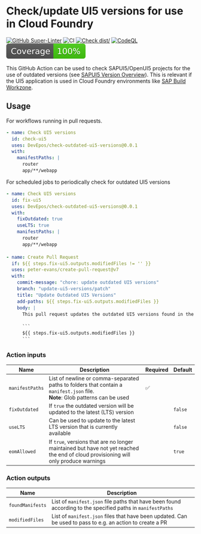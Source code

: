# Check/update UI5 versions for use in Cloud Foundry

[![GitHub Super-Linter](https://github.com/actions/typescript-action/actions/workflows/linter.yml/badge.svg)](https://github.com/super-linter/super-linter)
![CI](https://github.com/actions/typescript-action/actions/workflows/ci.yml/badge.svg)
[![Check dist/](https://github.com/actions/typescript-action/actions/workflows/check-dist.yml/badge.svg)](https://github.com/actions/typescript-action/actions/workflows/check-dist.yml)
[![CodeQL](https://github.com/actions/typescript-action/actions/workflows/codeql-analysis.yml/badge.svg)](https://github.com/actions/typescript-action/actions/workflows/codeql-analysis.yml)
[![Coverage](./badges/coverage.svg)](./badges/coverage.svg)

This GitHub Action can be used to check SAPUI5/OpenUI5 projects for the use of outdated versions (see
[SAPUI5 Version Overview](https://ui5.sap.com/versionoverview.html)). This is relevant if the UI5 application is used in
Cloud Foundry environments like
[SAP Build Workzone](https://help.sap.com/docs/build-work-zone-standard-edition/sap-build-work-zone-standard-edition/expose-html5-applications-in-sap-build-work-zone-standard-edition?locale=en-US&q=ui5VersionNumber).

## Usage

For workflows running in pull requests.

```yaml
- name: Check UI5 versions
  id: check-ui5
  uses: DevEpos/check-outdated-ui5-versions@0.0.1
  with:
    manifestPaths: |
      router
      app/**/webapp
```

For scheduled jobs to periodically check for outdated UI5 versions

````yaml
- name: Check UI5 versions
  id: fix-ui5
  uses: DevEpos/check-outdated-ui5-versions@0.0.1
  with:
    fixOutdated: true
    useLTS: true
    manifestPaths: |
      router
      app/**/webapp

- name: Create Pull Request
  if: ${{ steps.fix-ui5.outputs.modifiedFiles != '' }}
  uses: peter-evans/create-pull-request@v7
  with:
    commit-message: "chore: update outdated UI5 versions"
    branch: "update-ui5-versions/patch"
    title: "Update Outdated UI5 Versions"
    add-paths: ${{ steps.fix-ui5.outputs.modifiedFiles }}
    body: |
      This pull request updates the outdated UI5 versions found in the following files:

      ```
      ${{ steps.fix-ui5.outputs.modifiedFiles }}
      ```
````

### Action inputs

| Name            | Description                                                                                                                         | Required | Default |
| --------------- | ----------------------------------------------------------------------------------------------------------------------------------- | -------- | ------- |
| `manifestPaths` | List of newline or comma-separated paths to folders that contain a `manifest.json` file. <br/> **Note**: Glob patterns can be used  | ✅       |         |
| `fixOutdated`   | If `true` the outdated version will be updated to the latest (LTS) version                                                          |          | `false` |
| `useLTS`        | Can be used to update to the latest LTS version that is currently available                                                         |          | `false` |
| `eomAllowed`    | If `true`, versions that are no longer maintained but have not yet reached the end of cloud provisioning will only produce warnings |          | `true`  |

### Action outputs

| Name             | Description                                                                                                 |
| ---------------- | ----------------------------------------------------------------------------------------------------------- |
| `foundManifests` | List of `manifest.json` file paths that have been found according to the specified paths in `manifestPaths` |
| `modifiedFiles`  | List of `manifest.json` files that have been updated. Can be used to pass to e.g. an action to create a PR  |
